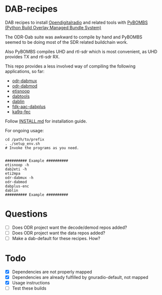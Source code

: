 # DAB-recipes
DAB recipes to install [Opendigitalradio](https://github.com/Opendigitalradio) and related tools with [PyBOMBS (Python Build Overlay Managed Bundle System)](https://github.com/gnuradio/pybombs)

The ODR-Dab suite was awkward to compile by hand and PyBOMBS seemed to be doing most of the SDR related buildchain work.

Also PyBOMBS compiles UHD and rtl-sdr which is most convenient, as UHD provides TX and rtl-sdr RX.

This repo provides a less involved way of compiling the following applications, so far:

- [odr-dabmux](https://github.com/Opendigitalradio/ODR-DabMux)
- [odr-dabmod](https://github.com/Opendigitalradio/ODR-DabMod)
- [etisnoop](https://github.com/Opendigitalradio/etisnoop)
- [dabtools](https://github.com/linuxstb/dabtools)
- [dablin](https://github.com/Opendigitalradio/dablin)
- [fdk-aac-dabplus](https://github.com/Opendigitalradio/fdk-aac-dabplus)
- [ka9q-fec](https://github.com/Opendigitalradio/ka9q-fec)

Follow [INSTALL.md](INSTALL.md) for installation guide.

For ongoing usage:

    cd /path/to/prefix
    . ./setup_env.sh
    # Invoke the programs as you need.
    
    
    ########## Example ##########
    etisnoop -h
    dab2eti -h
    eti2mpa
    odr-dabmux -h
    odr-dabmod
    dabplus-enc
    dablin
    ########## Example ##########

# Questions
- [ ] Does ODR project want the decode/demod repos added?
- [ ] Does ODR project want the data repos added?
- [ ] Make a dab-default for these recipes. How?

# Todo
- [x] Dependencies are not properly mapped
- [x] Dependencies are already fulfilled by gnuradio-default, not mapped
- [x] Usage instructions
- [ ] Test these builds
